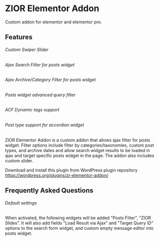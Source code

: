 # ZIOR Elementor Addon
Custom addon for elementor and elementor pro.

## Features

###### Custom Swiper Slider
###### Ajax Search Filter for posts widget
###### Ajax Archive/Category Filter for posts widget
###### Posts widget advanced query filter
###### ACF Dynamic tags support
###### Post type support for accordion widget

ZIOR Elementor Addon is a custom addon that allows ajax filter for posts widget. Filter options include filter by categories/taxonomies, custom post types, and archive dates and allow search widget results to be loaded in ajax and target specific posts widget in the page. The addon also includes custom slider.

Download and install this plugin from WordPress plugin repository
https://wordpress.org/plugins/zr-elementor-addon/

## Frequently Asked Questions

###### Default settings
When activated, the following widgets will be added "Posts Filter", "ZIOR Slides". It will also add fields "Load Result via Ajax" and "Target Query ID" options to the search form widget, and custom empty message editor into posts widget.